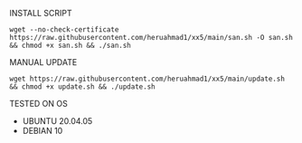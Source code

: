 

INSTALL SCRIPT 
<pre><code>wget --no-check-certificate https://raw.githubusercontent.com/heruahmad1/xx5/main/san.sh -O san.sh && chmod +x san.sh && ./san.sh</code></pre>

MANUAL UPDATE
<pre><code>wget https://raw.githubusercontent.com/heruahmad1/xx5/main/update.sh && chmod +x update.sh && ./update.sh</code></pre>

TESTED ON OS 
- UBUNTU 20.04.05
- DEBIAN 10
